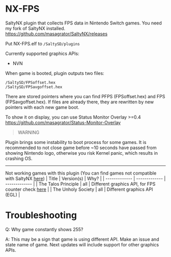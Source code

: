 # NX-FPS

SaltyNX plugin that collects FPS data in Nintendo Switch games. You need my fork of SaltyNX installed.
https://github.com/masagrator/SaltyNX/releases

Put NX-FPS.elf to `/SaltySD/plugins`

Currently supported graphics APIs:
- NVN

When game is booted, plugin outputs two files:
```
/SaltySD/FPSoffset.hex
/SaltySD/FPSavgoffset.hex
```

There are stored pointers where you can find PFPS (FPSoffset.hex) and FPS (FPSavgoffset.hex).
If files are already there, they are rewritten by new pointers with each new game boot.

To show it on display, you can use Status Monitor Overlay >=0.4
https://github.com/masagrator/Status-Monitor-Overlay

>WARNING

Plugin brings some instability to boot process for some games. It is recommended to not close game before ~10 seconds have passed from showing Nintendo logo, otherwise you risk Kernel panic, which results in crashing OS.

---

Not working games with this plugin (You can find games not compatible with SaltyNX [here](https://github.com/masagrator/SaltyNX/blob/master/README.md))
| Title | Version(s) | Why? |
| ------------- | ------------- | ------------- |
| The Talos Principle | all | Different graphics API, for FPS counter check [here](https://gbatemp.net/threads/the-talos-principle-graphics-settings.555045/) |
| The Unholy Society | all | Different graphics API (EGL) |

# Troubleshooting
Q: Why game constantly shows 255?

A: This may be a sign that game is using different API. Make an issue and state name of game. Next updates will include support for other graphics APIs.
